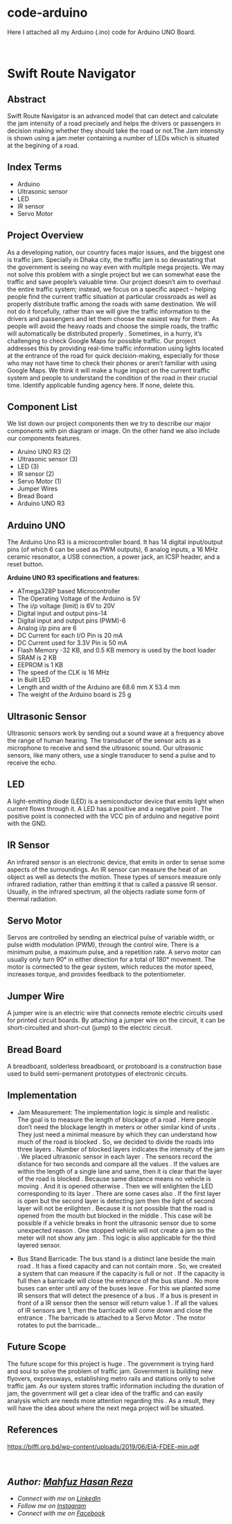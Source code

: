 # code-arduino
Here I attached all my Arduino (.ino) code for Arduino UNO Board.

<br> 

# Swift Route Navigator
<!--Route Swift System is a Arduino UNO based project which measures the jam by led light leveling. Also this project includes the bus bypass system for pick up the passengers which would decreases jam.-->
## Abstract
Swift Route Navigator is an advanced model that
can detect and calculate the jam intensity of a road precisely
and helps the drivers or passengers in decision making whether
they should take the road or not.The Jam intensity is shown using
a jam meter containing a number of LEDs which is situated at
the begining of a road.
## Index Terms
 - Arduino
 - Ultrasonic sensor
 - LED
 - IR sensor
 - Servo Motor

## Project Overview
As a developing nation, our country faces major issues, and
the biggest one is traffic jam. Specially in Dhaka city, the
traffic jam is so devastating that the government is seeing no
way even with multiple mega projects. We may not solve this
problem with a single project but we can somewhat ease the
traffic and save people’s valuable time. Our project doesn’t
aim to overhaul the entire traffic system; instead, we focus
on a specific aspect – helping people find the current traffic
situation at particular crossroads as well as properly distribute
traffic among the roads with same destination. We will not do
it forcefully, rather than we will give the traffic information to
the drivers and passengers and let them choose the easiest way
for them . As people will avoid the heavy roads and choose
the simple roads, the traffic will automatically be distributed
properly . Sometimes, in a hurry, it’s challenging to check
Google Maps for possible traffic. Our project addresses this by
providing real-time traffic information using lights located at
the entrance of the road for quick decision-making, especially
for those who may not have time to check their phones or
aren’t familiar with using Google Maps. We think it will make
a huge impact on the current traffic system and people to
understand the condition of the road in their crucial time.
Identify applicable funding agency here. If none, delete this.

## Component List
We list down our project components then we try to describe
our major components with pin diagram or image. On the other
hand we also include our components features.
 - Aruino UNO R3 (2)
 - Ultrasonic sensor (3)
 - LED (3)
 - IR sensor (2)
 - Servo Motor (1)
 - Jumper Wires
 - Bread Board
 - Arduino UNO R3

## Arduino UNO
The Arduino Uno R3 is a microcontroller board. It has 14 digital input/output pins (of which 6 can be used as PWM outputs), 6 analog inputs, a 16 MHz ceramic resonator, a USB connection, a power jack, an ICSP header, and a reset
button.

**Arduino UNO R3 specifications and features:**
 - ATmega328P based Microcontroller
 - The Operating Voltage of the Arduino is 5V
 - The i/p voltage (limit) is 6V to 20V
 - Digital input and output pins-14
 - Digital input and output pins (PWM)-6
 - Analog i/p pins are 6
 - DC Current for each I/O Pin is 20 mA
 - DC Current used for 3.3V Pin is 50 mA
 - Flash Memory -32 KB, and 0.5 KB memory is used by the boot loader
 - SRAM is 2 KB
 - EEPROM is 1 KB
 - The speed of the CLK is 16 MHz
 - In Built LED
 - Length and width of the Arduino are 68.6 mm X 53.4 mm
 - The weight of the Arduino board is 25 g

## Ultrasonic Sensor
Ultrasonic sensors work by sending out a sound wave at a frequency above the range of human hearing. The transducer of the sensor acts as a microphone to receive and send the ultrasonic sound. Our ultrasonic sensors, like many others,
use a single transducer to send a pulse and to receive the echo.

## LED
A light-emitting diode (LED) is a semiconductor device that
emits light when current flows through it. A LED has a
positive and a negative point . The positive point is connected
with the VCC pin of arduino and negative point with the GND.

## IR Sensor
An infrared sensor is an electronic device, that emits in order
to sense some aspects of the surroundings. An IR sensor can
measure the heat of an object as well as detects the motion.
These types of sensors measure only infrared radiation, rather
than emitting it that is called a passive IR sensor. Usually, in
the infrared spectrum, all the objects radiate some form of
thermal radiation.

## Servo Motor
Servos are controlled by sending an electrical pulse of
variable width, or pulse width modulation (PWM), through the control wire. There is a minimum pulse, a maximum pulse, and a repetition rate. A servo motor can usually only turn 90° in either direction for a total of 180° movement.
The motor is connected to the gear system, which reduces
the motor speed, increases torque, and provides feedback to
the potentiometer.

## Jumper Wire
A jumper wire is an electric wire that connects remote electric
circuits used for printed circuit boards. By attaching a jumper
wire on the circuit, it can be short-circuited and short-cut
(jump) to the electric circuit.

## Bread Board
A breadboard, solderless breadboard, or protoboard is a
construction base used to build semi-permanent prototypes of electronic circuits.

## Implementation
 - Jam Measurement: The implementation logic is simple and realistic . The goal
is to measure the length of blockage of a road . Here people
don’t need the blockage length in meters or other similar kind
of units . They just need a minimal measure by which they can
understand how much of the road is blocked . So, we decided
to divide the roads into three layers . Number of blocked layers
indicates the intensity of the jam . We placed ultrasonic sensor
in each layer . The sensors record the distance for two seconds
and compare all the values . If the values are within the length
of a single lane and same, then it is clear that the layer of the
road is blocked . Because same distance means no vehicle is
moving . And it is opened otherwise . Then we will enlighten
the LED corresponding to its layer . There are some cases also
. If the first layer is open but the second layer is detecting jam
then the light of second layer will not be enlighten . Because
it is not possible that the road is opened from the mouth but
blocked in the middle . This case will be possible if a vehicle
breaks in front the ultrasonic sensor due to some unexpected
reason . One stopped vehicle will not create a jam so the meter
will not show any jam . This logic is also applicable for the
third layered sensor.

 - Bus Stand Barricade: The bus stand is a distinct lane beside the main road . It has a fixed capacity and can not contain more . So, we created a
system that can measure if the capacity is full or not . If the
capacity is full then a barricade will close the entrance of the
bus stand . No more buses can enter until any of the buses
leave . For this we planted some IR sensors that will detect
the presence of a bus . If a bus is present in front of a IR
sensor then the sensor will return value 1 . If all the values of
IR sensors are 1, then the barricade will come down and close
the entrance . The barricade is attached to a Servo Motor .
The motor rotates to put the barricade...

## Future Scope
The future scope for this project is huge . The government
is trying hard and soul to solve the problem of traffic jam. Government is building new flyovers, expressways, establishing metro rails and stations only to solve traffic jam. As our system stores traffic information including the duration of jam, the government will get a clear idea of the traffic and
can easily analysis which are needs more attention regarding
this . As a result, they will have the idea about where the next
mega project will be situated.

## References
https://biffl.org.bd/wp-content/uploads/2019/06/EIA-FDEE-min.pdf

<br>

## _Author: [Mahfuz Hasan Reza](https://github.com/mahfuzhasanreza/)_
 - _Connect with me on [LinkedIn](https://www.linkedin.com/in/mahfuzhasanreza/)_
 - _Follow me on [Instagram](https://www.instagram.com/mahfuzhasanreza/)_
 - _Connect with me on [Facebook](https://www.facebook.com/mahfuzhasanreza/)_
